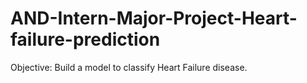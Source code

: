 # AND-Intern-Major-Project-Heart-failure-prediction
Objective: Build a model to classify Heart Failure disease.
